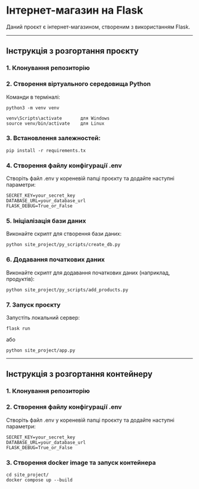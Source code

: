 # Інтернет-магазин на Flask

Даний проєкт є інтернет-магазином, створеним з використанням Flask.

---

## Інструкція з розгортання проєкту

### 1. Клонування репозиторію

### 2. Створення віртуального середовища Python
Команди в терміналі:

    python3 -m venv venv

    venv\Scripts\activate       для Windows
    source venv/bin/activate    для Linux

### 3. Встановлення залежностей:
    pip install -r requirements.tx

### 4. Створення файлу конфігурації .env
Створіть файл .env у кореневій папці проєкту та додайте наступні параметри:

    SECRET_KEY=your_secret_key
    DATABASE_URL=your_database_url
    FLASK_DEBUG=True_or_False

### 5. Ініціалізація бази даних
Виконайте скрипт для створення бази даних:

    python site_project/py_scripts/create_db.py

### 6. Додавання початкових даних
Виконайте скрипт для додавання початкових даних (наприклад, продуктів):
    
    python site_project/py_scripts/add_products.py

### 7. Запуск проєкту
Запустіть локальний сервер:

    flask run

або 

    python site_project/app.py

---
## Інструкція з розгортання контейнеру

### 1. Клонування репозиторію

### 2. Створення файлу конфігурації .env
Створіть файл .env у кореневій папці проєкту та додайте наступні параметри:

    SECRET_KEY=your_secret_key
    DATABASE_URL=your_database_url
    FLASK_DEBUG=True_or_False

### 3. Створення docker image та запуск контейнера

    cd site_project/
    docker compose up --build